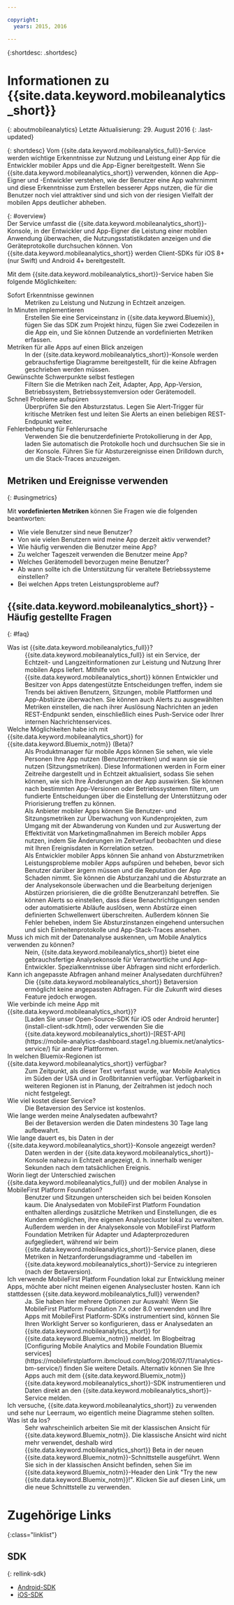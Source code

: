 ```yaml
---

copyright:
  years: 2015, 2016

---
```

{:shortdesc: .shortdesc}

# Informationen zu {{site.data.keyword.mobileanalytics_short}}  
{: aboutmobileanalytics}
Letzte Aktualisierung: 29. August 2016
{: .last-updated}

{: shortdesc}
Vom {{site.data.keyword.mobileanalytics_full}}-Service werden wichtige Erkenntnisse zur Nutzung und Leistung einer App für die Entwickler mobiler Apps und die App-Eigner bereitgestellt. Wenn Sie {{site.data.keyword.mobileanalytics_short}} verwenden, können die App-Eigner und -Entwickler verstehen, wie der Benutzer eine App wahrnimmt und diese Erkenntnisse zum Erstellen besserer Apps nutzen, die für die Benutzer noch viel attraktiver sind und sich von der riesigen Vielfalt der mobilen Apps deutlicher abheben. 

{: #overview}  
Der Service umfasst die {{site.data.keyword.mobileanalytics_short}}-Konsole, in der Entwickler und App-Eigner die Leistung einer mobilen Anwendung überwachen, die Nutzungsstatistikdaten anzeigen und die Geräteprotokolle durchsuchen können.  Von {{site.data.keyword.mobileanalytics_short}} werden Client-SDKs für iOS 8+ (nur Swift) und Android 4+ bereitgestellt.

<!-- Mobile Analytics Server SDKs - set of server SDKs to protect resources that are-->
<!--hosted on {{site.data.keyword.Bluemix_notm}}. Currently supported runtimes are-->
<!--Node.js and Java for Liberty.-->

Mit dem {{site.data.keyword.mobileanalytics_short}}-Service haben Sie folgende Möglichkeiten:
<!-- and includes the following capabilities: -->
<!-- * Near real-time analytics for client activity. Exp -->
<!--* Network latency analytics. GA only -->
<!-- * Client log search and download. Exp -->
<!--* Server log search and download. GA only -->
<!-- Crash and stack trace search. Exp -->

<dl>
	<dt>Sofort Erkenntnisse gewinnen</dt>
		<dd>Metriken zu Leistung und Nutzung in Echtzeit anzeigen.</dd>
	<dt>In Minuten implementieren</dt>
		<dd>Erstellen Sie eine Serviceinstanz in {{site.data.keyword.Bluemix}}, fügen Sie das SDK zum Projekt hinzu, fügen Sie zwei Codezeilen in die App ein, und Sie können Dutzende an vordefinierten Metriken erfassen.</dd>
	<!--<dt>Collect any data you want</dt>-->
		<!--<dd>Instrument apps with custom events, discover how users are interacting with your app, track purchases, and monitor app activity.  
</dd>-->
<dt>Metriken für alle Apps auf einen Blick anzeigen</dt>
	<dd>In der {{site.data.keyword.mobileanalytics_short}}-Konsole werden <!-- both --> gebrauchsfertige <!--and custom--> Diagramme bereitgestellt, für die keine Abfragen geschrieben werden müssen.</dd>
<dt>Gewünschte Schwerpunkte selbst festlegen</dt>
	<dd>Filtern Sie die Metriken nach Zeit, Adapter, App, App-Version, Betriebssystem, Betriebssystemversion oder Gerätemodell.</dd>
<dt>Schnell Probleme aufspüren</dt>
	<dd>Überprüfen Sie den Absturzstatus. Legen Sie Alert-Trigger für kritische Metriken fest und leiten Sie Alerts an einen beliebigen REST-Endpunkt weiter. </dd>
<dt>Fehlerbehebung für Fehlerursache</dt>
	<dd>Verwenden Sie die benutzerdefinierte Protokollierung in der App, laden Sie automatisch die Protokolle hoch und durchsuchen Sie sie in der Konsole. Führen Sie für Absturzereignisse einen Drilldown durch, um die Stack-Traces anzuzeigen. </dd>
</dl>
 

## Metriken und Ereignisse verwenden
{: #usingmetrics}

Mit **vordefinierten Metriken** können Sie Fragen wie die folgenden beantworten:

* Wie viele Benutzer sind neue Benutzer?  
* Von wie vielen Benutzern wird meine App derzeit aktiv verwendet?  
* Wie häufig verwenden die Benutzer meine App? 
* Zu welcher Tageszeit verwenden die Benutzer meine App?  
* Welches Gerätemodell bevorzugen meine Benutzer? 
* Ab wann sollte ich die Unterstützung für veraltete Betriebssysteme einstellen? 
* Bei welchen Apps treten Leistungsprobleme auf?  

<!--By adding your own **custom events** you can answer questions like:--> 

<!--* What features are used most and least?-->  
<!--* Where are users entering and leaving my app?-->  
<!--* What activities are users viewing most? --> 
<!--* Are users completing workflows in the app (for example, conversion funnels)? -->  

<!--Client-side logs and usage data are gathered automatically and sent to the Mobile Analytics -->
<!-- service on demand. Developers and -->
<!-- administrators can use the {{site.data.keyword.mobileanalytics_short}} service dashboard to view data that -->
<!-- is gathered by the client SDK. -->

<!--## Data visualization
{: data-visualization}

All data that is collected by the analytics service can be visualized through the {{site.data.keyword.mobileanalytics_short}} dashboard which is accessible from your {{site.data.keyword.Bluemix_notm}} dashboard by clicking your IBM {{site.data.keyword.mobileanalytics_short}} service tile instance. You can also create custom charts, based on data that is collected by the analytics service in the dashboard. In addition to an at-a-glance view of your mobile analytics, the analytics feature includes the capability to perform a raw search against client logs, captured client crash data, and any extra data that you explicitly provide through client API function calls that feed into the {{site.data.keyword.mobileanalytics_short}} service. -->

## {{site.data.keyword.mobileanalytics_short}} - Häufig gestellte Fragen 
{: #faq}

<dl>
	<dt>Was ist {{site.data.keyword.mobileanalytics_full}}?</dt>
		<dd>{{site.data.keyword.mobileanalytics_full}} ist ein Service, der Echtzeit- und Langzeitinformationen zur Leistung und Nutzung Ihrer mobilen Apps liefert.  Mithilfe von {{site.data.keyword.mobileanalytics_short}} können Entwickler und Besitzer von Apps datengestützte Entscheidungen treffen, indem sie Trends bei aktiven Benutzern, Sitzungen, mobile Plattformen und App-Abstürze überwachen. Sie können auch Alerts zu ausgewählten Metriken einstellen, die nach ihrer Auslösung Nachrichten an jeden REST-Endpunkt senden, einschließlich eines Push-Service oder Ihrer internen Nachrichtenservices.</dd>
	<dt>Welche Möglichkeiten habe ich mit {{site.data.keyword.mobileanalytics_short}} for {{site.data.keyword.Bluemix_notm}} (Beta)?</dt>
		<dd>Als Produktmanager für mobile Apps können Sie sehen, wie viele Personen Ihre App nutzen (Benutzermetriken) und wann sie sie nutzen (Sitzungsmetriken).  Diese Informationen werden in Form einer Zeitreihe dargestellt und in Echtzeit aktualisiert, sodass Sie sehen können, wie sich Ihre Änderungen an der App auswirken.  Sie können nach bestimmten App-Versionen oder Betriebssystemen filtern, um fundierte Entscheidungen über die Einstellung der Unterstützung oder Priorisierung treffen zu können. </dd>
		<dd>Als Anbieter mobiler Apps können Sie Benutzer- und Sitzungsmetriken zur Überwachung von Kundenprojekten, zum Umgang mit der Abwanderung von Kunden und zur Auswertung der Effektivität von Marketingmaßnahmen im Bereich mobiler Apps nutzen, indem Sie Änderungen im Zeitverlauf beobachten und diese mit Ihren Ereignisdaten in Korrelation setzen.</dd>
		<dd>Als Entwickler mobiler Apps können Sie anhand von Absturzmetriken Leistungsprobleme mobiler Apps aufspüren und beheben, bevor sich Benutzer darüber ärgern müssen und die Reputation der App Schaden nimmt. Sie können die Absturzanzahl und die Absturzrate an der Analysekonsole überwachen und die Bearbeitung derjenigen Abstürzen priorisieren, die die größte Benutzeranzahl betreffen. Sie können Alerts so einstellen, dass diese Benachrichtigungen senden oder automatisierte Abläufe auslösen, wenn Abstürze einen definierten Schwellenwert überschreiten. Außerdem können Sie Fehler beheben, indem Sie Absturzinstanzen eingehend untersuchen und sich Einheitenprotokolle und App-Stack-Traces ansehen.</dd>
	<dt>Muss ich mich mit der Datenanalyse auskennen, um Mobile Analytics verwenden zu können?</dt>
		<dd>Nein, {{site.data.keyword.mobileanalytics_short}} bietet eine gebrauchsfertige Analysekonsole für Verantwortliche und App-Entwickler. Spezialkenntnisse über Abfragen sind nicht erforderlich.</dd>
	<dt>Kann ich angepasste Abfragen anhand meiner Analysedaten durchführen?</dt>
		<dd>Die {{site.data.keyword.mobileanalytics_short}} Betaversion ermöglicht keine angepassten Abfragen. Für die Zukunft wird dieses Feature jedoch erwogen.</dd>
	<dt>Wie verbinde ich meine App mit {{site.data.keyword.mobileanalytics_short}}?</dt>
		<dd>[Laden Sie unser Open-Source-SDK für iOS oder Android herunter](install-client-sdk.html), oder verwenden Sie die {{site.data.keyword.mobileanalytics_short}}-[REST-API](https://mobile-analytics-dashboard.stage1.ng.bluemix.net/analytics-service/) für andere Plattformen. </dd>
	<dt>In welchen Bluemix-Regionen ist {{site.data.keyword.mobileanalytics_short}} verfügbar?</dt>
		<dd>Zum Zeitpunkt, als dieser Text verfasst wurde, war Mobile Analytics im Süden der USA und in Großbritannien verfügbar. Verfügbarkeit in weiteren Regionen ist in Planung, der Zeitrahmen ist jedoch noch nicht festgelegt.</dd>
	<dt>Wie viel kostet dieser Service?</dt>
		<dd>Die Betaversion des Service ist kostenlos.</dd>
	<dt>Wie lange werden meine Analysedaten aufbewahrt?</dt>
		<dd>Bei der Betaversion werden die Daten mindestens 30 Tage lang aufbewahrt.</dd>
	<dt>Wie lange dauert es, bis Daten in der {{site.data.keyword.mobileanalytics_short}}-Konsole angezeigt werden?</dt>
		<dd>Daten werden in der {{site.data.keyword.mobileanalytics_short}}-Konsole nahezu in Echtzeit angezeigt, d. h. innerhalb weniger Sekunden nach dem tatsächlichen Ereignis.</dd>
	<dt>Worin liegt der Unterschied zwischen {{site.data.keyword.mobileanalytics_full}} und der mobilen Analyse in MobileFirst Platform Foundation?</dt>
		<dd>Benutzer und Sitzungen unterscheiden sich bei beiden Konsolen kaum. Die Analysedaten von MobileFirst Platform Foundation enthalten allerdings zusätzliche Metriken und Einstellungen, die es Kunden ermöglichen, ihre eigenen Analysecluster lokal zu verwalten. Außerdem werden in der  Analysekonsole von MobileFirst Platform Foundation Metriken für Adapter und Adapterprozeduren aufgegliedert, während wir beim {{site.data.keyword.mobileanalytics_short}}-Service planen, diese Metriken in Netzanforderungsdiagramme und -tabellen im {{site.data.keyword.mobileanalytics_short}}-Service zu integrieren (nach der Betaversion).</dd>
	<dt>Ich verwende MobileFirst Platform Foundation lokal zur Entwicklung meiner Apps, möchte aber nicht meinen eigenen Analysecluster hosten. Kann ich stattdessen {{site.data.keyword.mobileanalytics_full}} verwenden?</dt>
		<dd>Ja. Sie haben hier mehrere Optionen zur Auswahl: Wenn Sie MobileFirst Platform Foundation 7.x oder 8.0 verwenden und Ihre Apps mit MobileFirst Platform-SDKs instrumentiert sind, können Sie Ihren Worklight Server so konfigurieren, dass er Analysedaten an {{site.data.keyword.mobileanalytics_short}} for {{site.data.keyword.Bluemix_notm}} meldet. Im Blogbeitrag [Configuring Mobile Analytics and Mobile Foundation Bluemix services](https://mobilefirstplatform.ibmcloud.com/blog/2016/07/11/analytics-bm-service/) finden Sie weitere Details. Alternativ können Sie Ihre Apps auch mit dem {{site.data.keyword.Bluemix_notm}} {{site.data.keyword.mobileanalytics_short}}-SDK instrumentieren und Daten direkt an den {{site.data.keyword.mobileanalytics_short}}-Service melden.</dd>
	<dt>Ich versuche, {{site.data.keyword.mobileanalytics_short}} zu verwenden und sehe nur Leerraum, wo eigentlich meine Diagramme stehen sollten. Was ist da los?</dt>
		<dd>Sehr wahrscheinlich arbeiten Sie mit der klassischen Ansicht für {{site.data.keyword.Bluemix_notm}}. Die klassische Ansicht wird nicht mehr verwendet, deshalb wird {{site.data.keyword.mobileanalytics_short}} Beta in der neuen {{site.data.keyword.Bluemix_notm}}-Schnittstelle ausgeführt. Wenn Sie sich in der klassischen Ansicht befinden, sehen Sie im {{site.data.keyword.Bluemix_notm}}-Header den Link "Try the new {{site.data.keyword.Bluemix_notm}}!". Klicken Sie auf diesen Link, um die neue Schnittstelle zu verwenden.</dd>
</dl>


# Zugehörige Links
 {:class="linklist"}

## SDK
{: rellink-sdk}
<!-- Links to SDK download and SDK Developer Guide -->
* [Android-SDK](https://github.com/ibm-bluemix-mobile-services/bms-clientsdk-android-core)  
* [iOS-SDK](https://github.com/ibm-bluemix-mobile-services/bms-clientsdk-swift-core)  

<!-- {:elementKind="article" id="rellinks"} -->
